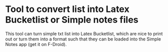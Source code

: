 # Tool to convert list into Latex Bucketlist or Simple notes files
This tool can turn simple txt list into Latex Bucketlist, which are nice to print out or
turn them into a format such that they can be loaded into the Simple Notes app (get it on F-Droid).


